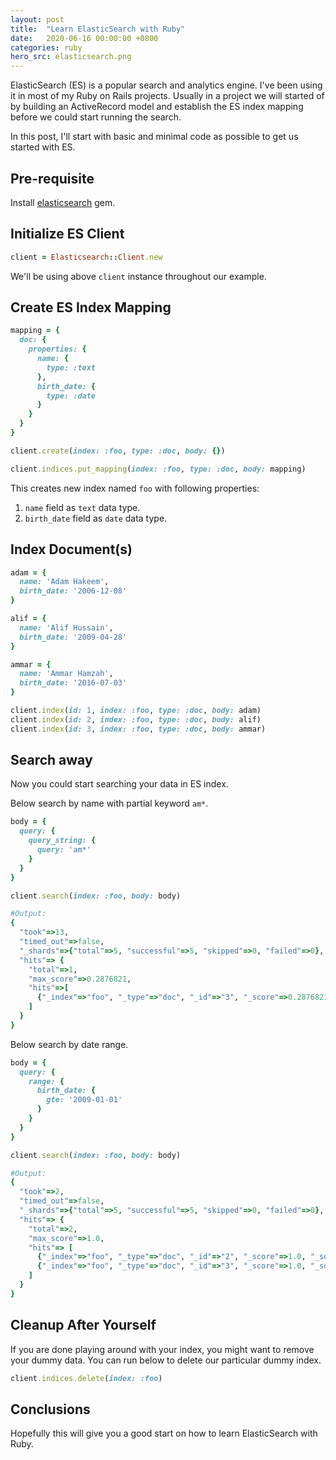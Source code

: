 ```yaml
---
layout: post
title:  "Learn ElasticSearch with Ruby"
date:   2020-06-16 00:00:00 +0800
categories: ruby
hero_src: elasticsearch.png
---
```


ElasticSearch (ES) is a popular search and analytics engine. I've been using it
in most of my Ruby on Rails projects. Usually in a project we will started of
by building an ActiveRecord model and establish the ES index mapping before we
could start running the search.

In this post, I'll start with basic and minimal code as possible to get us
started with ES.

## Pre-requisite

Install [elasticsearch] gem.

[elasticsearch]: https://github.com/elastic/elasticsearch-ruby

## Initialize ES Client

```ruby
client = Elasticsearch::Client.new
```

We'll be using above `client` instance throughout our example.

## Create ES Index Mapping

```ruby
mapping = {
  doc: {
    properties: {
      name: {
        type: :text
      },
      birth_date: {
        type: :date
      }
    }
  }
}

client.create(index: :foo, type: :doc, body: {})

client.indices.put_mapping(index: :foo, type: :doc, body: mapping)
```

This creates new index named `foo` with following properties:
1. `name` field as `text` data type.
2. `birth_date` field as `date` data type.

## Index Document(s)

```ruby
adam = {
  name: 'Adam Hakeem',
  birth_date: '2006-12-08'
}

alif = {
  name: 'Alif Hussain',
  birth_date: '2009-04-28'
}

ammar = {
  name: 'Ammar Hamzah',
  birth_date: '2016-07-03'
}

client.index(id: 1, index: :foo, type: :doc, body: adam)
client.index(id: 2, index: :foo, type: :doc, body: alif)
client.index(id: 3, index: :foo, type: :doc, body: ammar)
```

## Search away

Now you could start searching your data in ES index.

Below search by name with partial keyword `am*`.

```ruby
body = {
  query: {
    query_string: {
      query: 'am*'
    }
  }
}

client.search(index: :foo, body: body)

#Output:
{
  "took"=>13,
  "timed_out"=>false,
  "_shards"=>{"total"=>5, "successful"=>5, "skipped"=>0, "failed"=>0},
  "hits"=> {
    "total"=>1,
    "max_score"=>0.2876821,
    "hits"=>[
      {"_index"=>"foo", "_type"=>"doc", "_id"=>"3", "_score"=>0.2876821, "_source"=>{"name"=>"Ammar Hamzah", "birth_date"=>"2016-07-03"}}
    ]
  }
}
```

Below search by date range.

```ruby
body = {
  query: {
    range: {
      birth_date: {
        gte: '2009-01-01'
      }
    }
  }
}

client.search(index: :foo, body: body)

#Output:
{
  "took"=>2,
  "timed_out"=>false,
  "_shards"=>{"total"=>5, "successful"=>5, "skipped"=>0, "failed"=>0},
  "hits"=> {
    "total"=>2,
    "max_score"=>1.0,
    "hits"=> [
      {"_index"=>"foo", "_type"=>"doc", "_id"=>"2", "_score"=>1.0, "_source"=>{"name"=>"Alif Hussain", "birth_date"=>"2009-04-28"}},
      {"_index"=>"foo", "_type"=>"doc", "_id"=>"3", "_score"=>1.0, "_source"=>{"name"=>"Ammar Hamzah", "birth_date"=>"2016-07-03"}}
    ]
  }
}
```

## Cleanup After Yourself

If you are done playing around with your index, you might want to remove your
dummy data. You can run below to delete our particular dummy index.

```ruby
client.indices.delete(index: :foo)
```

## Conclusions

Hopefully this will give you a good start on how to learn ElasticSearch with
Ruby.

